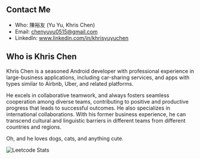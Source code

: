 

## Contact Me
- Who: 陳裕友 (Yu Yu, Khris Chen)
- Email: chenyuyu0515@gmail.com
- LinkedIn: www.linkedin.com/in/khrisyuyuchen


## Who is Khris Chen

Khris Chen is a seasoned Android developer with professional experience in large-business applications, 
including car-sharing services, and apps with types similar to Airbnb, Uber, and related platforms. 

He excels in collaborative teamwork, and always fosters seamless cooperation among diverse teams, 
contributing to positive and productive progress that leads to successful outcomes. He also specializes in international collaborations. With his former business experience, 
he can transcend cultural and linguistic barriers in different teams from different countries and regions.

Oh, and he loves dogs, cats, and anything cute.

![Leetcode Stats](https://leetcard.jacoblin.cool/chenyuyu0515)


